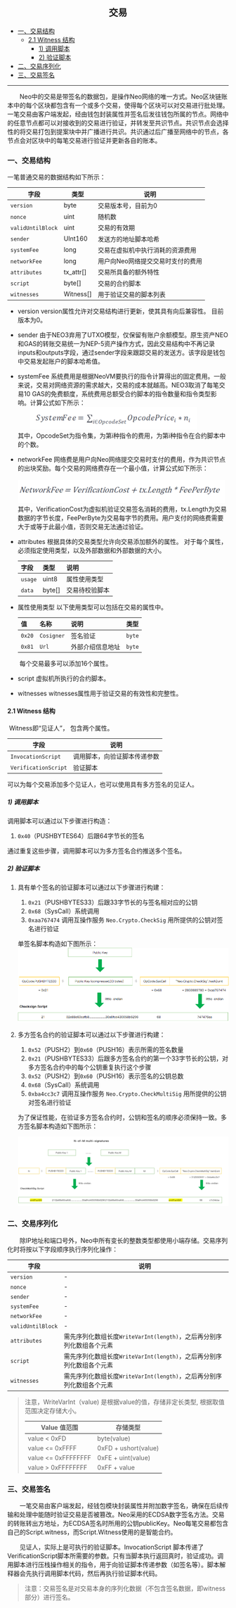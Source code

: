 <center> <h2> 交易  </h2> </center>

<!-- TOC -->

- [一、交易结构](#一交易结构)
    - [2.1 Witness 结构](#21-witness-结构)
        - [1) 调用脚本](#1-调用脚本)
        - [2) 验证脚本](#2-验证脚本)
- [二、交易序列化](#二交易序列化)
- [三、交易签名](#三交易签名)

<!-- /TOC -->

<hr/>


&emsp;&emsp;Neo中的交易是带签名的数据包，是操作Neo网络的唯一方式。Neo区块链账本中的每个区块都包含有一个或多个交易，使得每个区块可以对交易进行批处理。一笔交易由客户端发起，经由钱包封装属性并签名后发往钱包所属的节点。网络中的任意节点都可以对接收到的交易进行验证，并转发至共识节点。共识节点会选择性的将交易打包到提案块中并广播进行共识。共识通过后广播至网络中的节点，各节点会对区块中的每笔交易进行验证并更新各自的账本。

### 一、交易结构

一笔普通交易的数据结构如下所示：

| 字段        | 类型    | 说明                              |
|--------------|---------|------------------------------------------|
| `version`    | byte   | 交易版本号，目前为0                    |
| `nonce`    | uint   | 随机数                   |
| `validUntilBlock`    | uint   |  交易的有效期                |
| `sender`    | UInt160   | 发送方的地址脚本哈希                    |
| `systemFee`    | long   | 交易在虚拟机中执行消耗的资源费用     |
| `networkFee`    | long   | 用户向Neo网络提交交易时支付的费用     |
| `attributes` | tx_attr[]   | 交易所具备的额外特性  |
| `script`     | byte[]   | 交易的合约脚本 |
| `witnesses`  | Witness[]   | 用于验证交易的脚本列表    |

* version
version属性允许对交易结构进行更新，使其具有向后兼容性。 目前版本为0。
* sender
由于NEO3弃用了UTXO模型，仅保留有账户余额模型。原生资产NEO和GAS的转账交易统一为NEP-5资产操作方式，因此交易结构中不再记录inputs和outputs字段，通过sender字段来跟踪交易的发送方。该字段是钱包中交易发起账户的脚本哈希值。
* systemFee
系统费用是根据NeoVM要执行的指令计算得出的固定费用。一般来说，交易对网络资源的需求越大，交易的成本就越高。NEO3取消了每笔交易10 GAS的免费额度，系统费用总额受合约脚本的指令数量和指令类型影响。计算公式如下所示：<br/>&emsp;&emsp;![system fee](../../images/system_fee.png)<br/>
其中，OpcodeSet为指令集，为第i种指令的费用，为第i种指令在合约脚本中的个数。

* networkFee
网络费是用户向Neo网络提交交易时支付的费用，作为共识节点的出块奖励。每个交易的网络费存在一个最小值，计算公式如下所示：<br/>&emsp;&emsp;![network fee](../../images/network_fee.png)<br/>
其中，VerificationCost为虚拟机验证交易签名消耗的费用，tx.Length为交易数据的字节长度，FeePerByte为交易每字节的费用。用户支付的网络费需要大于或等于此最小值，否则交易无法通过验证。

* attributes
根据具体的交易类型允许向交易添加额外的属性。 对于每个属性，必须指定使用类型，以及外部数据和外部数据的大小。

  | 字段| 类型| 说明|
  |----------|-------|------------------------|
  | `usage`  | uint8 | 属性使用类型                  |
  | `data`   | byte[] |   交易待校验脚本   |

* 属性使用类型
以下使用类型可以包括在交易的属性中。

  | 值    | 名称| 说明| 类型|
  |---------------|-------------|---------------|--------------|
  | `0x20`           | `Cosigner`    |  签名验证          | `byte`   |
  | `0x81`           | `Url`          | 外部介绍信息地址    | `byte`  |

  ​	每个交易最多可以添加16个属性。

* script
  虚拟机所执行的合约脚本。
* witnesses
  witnesses属性用于验证交易的有效性和完整性。

#### 2.1 Witness 结构

​	Witness即“见证人”， 包含两个属性。

| 字段 | 说明|
|--------------|------------------|
| `InvocationScript`   | 调用脚本，向验证脚本传递参数      |
| `VerificationScript` |验证脚本   |

 可以为每个交易添加多个见证人，也可以使用具有多方签名的见证人。

##### 1) 调用脚本

调用脚本可以通过以下步骤进行构造：

1.	`0x40`（PUSHBYTES64）后跟64字节长的签名

通过重复这些步骤，调用脚本可以为多方签名合约推送多个签名。

##### 2) 验证脚本

1. 具有单个签名的验证脚本可以通过以下步骤进行构建：
   1. `0x21`（PUSHBYTES33）后跟33字节长的与签名相对应的公钥
   2. `0x68`（SysCall）系统调用
   3. `0xaa767474` 调用互操作服务 `Neo.Crypto.CheckSig` 用所提供的公钥对签名进行验证

   单签名脚本构造如下图所示：
   ![](../../images/checksig_script.png)

2. 多方签名合约的验证脚本可以通过以下步骤进行构建：
   1. `0x52`（PUSH2）到`0x60`（PUSH16）表示所需的签名数量
   2. `0x21`（PUSHBYTES33）后跟多方签名合约的第一个33字节长的公钥，对多方签名合约中的每个公钥重复执行这个步骤
   3. `0x52`（PUSH2）到`0x60`（PUSH16）表示签名的公钥总数
   4. `0x68`（SysCall）系统调用
   5. `0xba4cc3c7` 调用互操作服务 `Neo.Crypto.CheckMultiSig` 用所提供的公钥对签名进行验证

   为了保证性能，在验证多方签名合约时，公钥和签名的顺序必须保持一致。多方签名脚本构造如下图所示：

   ![](../../images/checkmultisig_script.jpg)

###  二、交易序列化

&emsp;&emsp;除IP地址和端口号外，Neo中所有变长的整数类型都使用小端存储。交易序列化时将按以下字段顺序执行序列化操作：

| 字段| 说明|
|----------|------------|
| `version`  | - |
| `nonce`   | - |
| `sender`   | - |
| `systemFee`   | - |
| `networkFee`   | -|
| `validUntilBlock`   | - |
| `attributes`   |需先序列化数组长度`WriteVarInt(length)`，之后再分别序列化数组各个元素 |
| `script`   | 需先序列化数组长度`WriteVarInt(length)`，之后再分别序列化数组各个元素 |
| `witnesses`   | 需先序列化数组长度`WriteVarInt(length)`，之后再分别序列化数组各个元素 |


> 注意，WriteVarInt（value) 是根据value的值，存储非定长类型, 根据取值范围决定存储大小。
> 
> | Value 值范围 | 存储类型 |
> |--------------------|--------------|
> | value < 0xFD | byte(value) |
> | value <= 0xFFFF | 0xFD + ushort(value) |
> | value <= 0xFFFFFFFF | 0xFE + uint(value) |
> | value > 0xFFFFFFFF | 0xFF + value |



### 三、交易签名
&emsp;&emsp;一笔交易由客户端发起，经钱包模块封装属性并附加数字签名，确保在后续传输和处理中能随时验证交易是否被篡改。Neo采用的ECDSA数字签名方法。交易的转账转出方地址，为ECDSA签名时所用的公钥publicKey。Neo每笔交易都包含自己的Script.witness，而Script.Witness使用的是智能合约。

&emsp;&emsp;见证人，实际上是可执行的验证脚本。InvocationScript 脚本传递了VerificationScript脚本所需要的参数。只有当脚本执行返回真时，验证成功。调用脚本进行压栈操作相关的指令，用于向验证脚本传递参数（如签名等）。脚本解释器会先执行调用脚本代码，然后再执行验证脚本代码。

> 注意：交易签名是对交易本身的序列化数据（不包含签名数据，即witness部分）进行签名。





